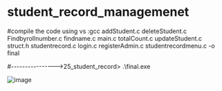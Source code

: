 # student_record_managemenet
#compile the code using vs :gcc addStudent.c deleteStudent.c Findbyrollnumber.c findname.c  main.c totalCount.c updateStudent.c struct.h studentrecord.c login.c registerAdmin.c studentrecordmenu.c  -o final

#---------------->25_student_record> .\final.exe

![image](https://github.com/user-attachments/assets/e05f3363-b79b-4a34-a715-6f7fb01e0840)
